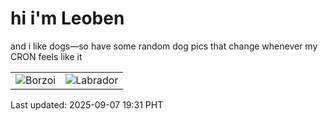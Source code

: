 # hi i'm Leoben

and i like dogs—so have some random dog pics that change whenever my CRON feels like it

|  |  |
|--------|----------|
| ![Borzoi](https://random-dog-vercel.vercel.app/api/random-borzoi?v=1757244714) | ![Labrador](https://random-dog-vercel.vercel.app/api/random-labrador?v=1757244714) |

Last updated: 2025-09-07 19:31 PHT
